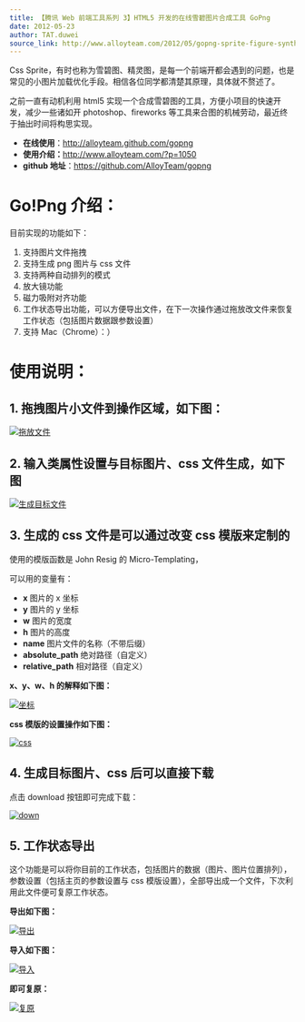 ```yaml
---
title: 【腾讯 Web 前端工具系列 3】HTML5 开发的在线雪碧图片合成工具 GoPng
date: 2012-05-23
author: TAT.duwei
source_link: http://www.alloyteam.com/2012/05/gopng-sprite-figure-synthesis-tool-another-html5-app/
---
```


<!-- {% raw %} - for jekyll -->

Css Sprite，有时也称为雪碧图、精灵图，是每一个前端开都会遇到的问题，也是常见的小图片加载优化手段。相信各位同学都清楚其原理，具体就不赘述了。

之前一直有动机利用 html5 实现一个合成雪碧图的工具，方便小项目的快速开发，减少一些诸如开 photoshop、fireworks 等工具来合图的机械劳动，最近终于抽出时间将构思实现。

-   **在线使用**：<http://alloyteam.github.com/gopng>
-   **使用介绍：**<http://www.alloyteam.com/?p=1050>
-   **github 地址**：<https://github.com/AlloyTeam/gopng>

# Go!Png 介绍：

目前实现的功能如下：

1.  支持图片文件拖拽
2.  支持生成 png 图片与 css 文件
3.  支持两种自动排列的模式
4.  放大镜功能
5.  磁力吸附对齐功能
6.  工作状态导出功能，可以方便导出文件，在下一次操作通过拖放改文件来恢复工作状态（包括图片数据跟参数设置）
7.  支持 Mac（Chrome）：）

# 使用说明：

## **1. 拖拽图片小文件到操作区域，如下图：**

[![](http://www.alloyteam.com/wp-content/uploads/2012/05/drop1.png "拖放文件")](http://www.alloyteam.com/wp-content/uploads/2012/05/drop1.png)

## 2. 输入类属性设置与目标图片、css 文件生成，如下图

[![](http://www.alloyteam.com/wp-content/uploads/2012/05/make.png "生成目标文件")](http://www.alloyteam.com/wp-content/uploads/2012/05/make.png)

## **3. 生成的 css 文件是可以通过改变 css 模版来定制的**

使用的模版函数是 John Resig 的 Micro-Templating，

可以用的变量有：

-   **x** 图片的 x 坐标
-   **y** 图片的 y 坐标
-   **w** 图片的宽度
-   **h** 图片的高度
-   **name** 图片文件的名称（不带后缀）
-   **absolute_path** 绝对路径（自定义）
-   **relative_path** 相对路径（自定义）

**x、y、w、h 的解释如下图：**

[![](http://www.alloyteam.com/wp-content/uploads/2012/05/cord.png "坐标")](http://www.alloyteam.com/wp-content/uploads/2012/05/cord.png)

**css 模版的设置操作如下图：**

[![](http://www.alloyteam.com/wp-content/uploads/2012/05/css.png "css")](http://www.alloyteam.com/wp-content/uploads/2012/05/css.png)

## **4. 生成目标图片、css 后可以直接下载**

点击 download 按钮即可完成下载：

[![](http://www.alloyteam.com/wp-content/uploads/2012/05/down.png "down")](http://www.alloyteam.com/wp-content/uploads/2012/05/down.png)

## **5. 工作状态导出**

这个功能是可以将你目前的工作状态，包括图片的数据（图片、图片位置排列），参数设置（包括主页的参数设置与 css 模版设置），全部导出成一个文件，下次利用此文件便可复原工作状态。

**导出如下图：**

[![](http://www.alloyteam.com/wp-content/uploads/2012/05/export.png "导出")](http://www.alloyteam.com/wp-content/uploads/2012/05/export.png)

**导入如下图：**

[![](http://www.alloyteam.com/wp-content/uploads/2012/05/dragdata.png "导入")](http://www.alloyteam.com/wp-content/uploads/2012/05/dragdata.png)

**即可复原：**

[![](http://www.alloyteam.com/wp-content/uploads/2012/05/recoverworkspace.png "复原")](http://www.alloyteam.com/wp-content/uploads/2012/05/recoverworkspace.png)

<!-- {% endraw %} - for jekyll -->